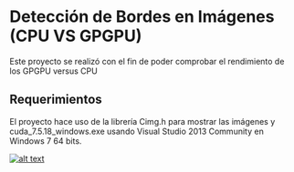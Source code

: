 # Detección de Bordes en Imágenes (CPU VS GPGPU)

Este proyecto se realizó con el fin de poder comprobar el rendimiento de los GPGPU
versus CPU

## Requerimientos

El proyecto hace uso de la librería Cimg.h para mostrar las imágenes y cuda_7.5.18_windows.exe
usando Visual Studio 2013 Community en Windows 7 64 bits.

[![alt text][2]][1]

  [1]: http://meta.stackoverflow.com/users/44330/jason-s
  [2]: http://www.gravatar.com/avatar/dd57e..dfd07?s=128&d=identicon&r=PG (hover text)